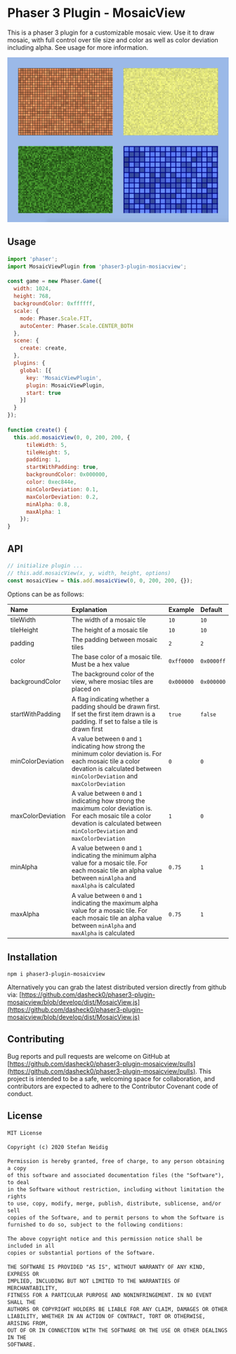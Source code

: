 # Phaser 3 Plugin - MosaicView
This is a phaser 3 plugin for a customizable mosaic view. Use it to draw mosaic, with full control over tile size and color as well as color deviation including alpha. See usage for more information.

![](./art/demo.png)

## Usage
```javascript
import 'phaser';
import MosaicViewPlugin from 'phaser3-plugin-mosiacview';

const game = new Phaser.Game({
  width: 1024,
  height: 768,
  backgroundColor: 0xffffff,
  scale: {
    mode: Phaser.Scale.FIT,
    autoCenter: Phaser.Scale.CENTER_BOTH
  },
  scene: {
    create: create,
  },
  plugins: {
    global: [{
      key: 'MosaicViewPlugin',
      plugin: MosaicViewPlugin,
      start: true
    }]
  }
});

function create() {
  this.add.mosaicView(0, 0, 200, 200, {
      tileWidth: 5,
      tileHeight: 5,
      padding: 1,
      startWithPadding: true,
      backgroundColor: 0x000000,
      color: 0xec844e,
      minColorDeviation: 0.1,
      maxColorDeviation: 0.2,
      minAlpha: 0.8,
      maxAlpha: 1
    });
}
```

## API
```javascript
// initialize plugin ...
// this.add.mosaicView(x, y, width, height, options)
const mosaicView = this.add.mosaicView(0, 0, 200, 200, {});
```

Options can be as follows: 

| Name              | Explanation                                                                                                                                                                               | Example    | Default    |
| :---------------- | :---------------------------------------------------------------------------------------------------------------------------------------------------------------------------------------- | :--------- | :--------- |
| tileWidth         | The width of a mosaic tile                                                                                                                                                                | `10`       | `10`       |
| tileHeight        | The height of a mosaic tile                                                                                                                                                               | `10`       | `10`       |
| padding           | The padding between mosaic tiles                                                                                                                                                          | `2`        | `2`        |
| color             | The base color of a mosaic tile. Must be a hex value                                                                                                                                      | `0xff0000` | `0x0000ff` |
| backgroundColor   | The background color of the view, where mosiac tiles are placed on                                                                                                                        | `0x000000` | `0x000000` |
| startWithPadding  | A flag indicating whether a padding should be drawn first. If set the first item drawn is a padding. If set to false a tile is drawn first                                                | `true`     | `false`    |
| minColorDeviation | A value between `0` and `1` indicating how strong the minimum color deviation is. For each mosaic tile a color devation is calculated between `minColorDeviation` and `maxColorDeviation` | `0`        | `0`        |
| maxColorDeviation | A value between `0` and `1` indicating how strong the maximum color deviation is. For each mosaic tile a color devation is calculated between `minColorDeviation` and `maxColorDeviation` | `1`        | `0`        |
| minAlpha          | A value between `0` and `1` indicating the minimum alpha value for a mosaic tile. For each mosaic tile an alpha value between `minAlpha` and `maxAlpha` is calculated                     | `0.75`     | `1`        |
| maxAlpha          | A value between `0` and `1` indicating the maximum alpha value for a mosaic tile. For each mosaic tile an alpha value between `minAlpha` and `maxAlpha` is calculated                     | `0.75`     | `1`        |

## Installation
```
npm i phaser3-plugin-mosaicview
```

Alternatively you can grab the latest distributed version directly from github via: [https://github.com/dasheck0/phaser3-plugin-mosaicview/blob/develop/dist/MosaicView.js](https://github.com/dasheck0/phaser3-plugin-mosaicview/blob/develop/dist/MosaicView.js)

## Contributing
Bug reports and pull requests are welcome on GitHub at [https://github.com/dasheck0/phaser3-plugin-mosaicview/pulls](https://github.com/dasheck0/phaser3-plugin-mosaicview/pulls). This project is intended to be a safe, welcoming space for collaboration, and contributors are expected to adhere to the Contributor Covenant code of conduct.

## License
``` 
MIT License

Copyright (c) 2020 Stefan Neidig

Permission is hereby granted, free of charge, to any person obtaining a copy
of this software and associated documentation files (the "Software"), to deal
in the Software without restriction, including without limitation the rights
to use, copy, modify, merge, publish, distribute, sublicense, and/or sell
copies of the Software, and to permit persons to whom the Software is
furnished to do so, subject to the following conditions:

The above copyright notice and this permission notice shall be included in all
copies or substantial portions of the Software.

THE SOFTWARE IS PROVIDED "AS IS", WITHOUT WARRANTY OF ANY KIND, EXPRESS OR
IMPLIED, INCLUDING BUT NOT LIMITED TO THE WARRANTIES OF MERCHANTABILITY,
FITNESS FOR A PARTICULAR PURPOSE AND NONINFRINGEMENT. IN NO EVENT SHALL THE
AUTHORS OR COPYRIGHT HOLDERS BE LIABLE FOR ANY CLAIM, DAMAGES OR OTHER
LIABILITY, WHETHER IN AN ACTION OF CONTRACT, TORT OR OTHERWISE, ARISING FROM,
OUT OF OR IN CONNECTION WITH THE SOFTWARE OR THE USE OR OTHER DEALINGS IN THE
SOFTWARE.

```
